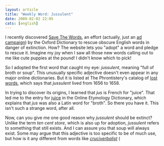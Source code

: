 ```yaml
---
layout: article
title: "Weekly Word: Jussulent"
date: 2009-02-02 22:05
cats: [english]
---
```

I recently discovered <a href="http://www.savethewords.org/">Save The Words</a>, an effort (actually, just an <a href="http://adsoftheworld.com/media/online/the_oxford_dictionary_save_the_words" title="Ads of the World - Save The Words">ad campaign</a>) by the Oxford Dictionary to rescue obscure English words in danger of extinction. How? The website lets you "adopt" a word and pledge to rescue it. Imagine my joy when I saw all those new words calling out to me like cute puppies at the pound! I didn't know which to pick!

So I adopted the first word that caught my eye: <em>jussulent</em>, meaning "full of broth or soup". This unusually specific adjective doesn't even appear in any major online dictionaries. But it is listed at The Phrontistery's catalog of <a href="http://phrontistery.info/clw.html">lost words</a>, which says that <em>jussulent</em> lived from 1656 to 1658.

In trying to discover its origins, I learned that <em>jus</em> is French for "juice". That led me to the entry for <a href="http://www.etymonline.com/index.php?term=juice">juice</a> in the Online Etymology Dictionary, which explains that <em>jus</em> was also a Latin word for "broth". So there you have it. This isn't such a strange word, after all.

Now, can you give me one good reason why <em>jussulent</em> should be extinct? Unlike the term <em>ten cent store</em>, which is also up for adoption, <em>jussulent</em> refers to something that still exists. And I can assure you that soup will always exist. Some may argue that this adjective is too specific to be of much use, but how is it any different from words like <em><a href="http://learningnerd.com/weekly-word-cruciverbalist">cruciverbalist</a></em> (
